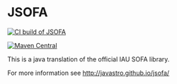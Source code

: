 JSOFA
=====

[![CI build of JSOFA](../../workflows/Java%20CI%20with%20Maven/badge.svg)](../../actions)

[![Maven Central](https://maven-badges.herokuapp.com/maven-central/org.javastro/jsofa/badge.svg)](https://maven-badges.herokuapp.com/maven-central/org.javastro/jsofa/)

This is a java translation of the official IAU SOFA library.

For more information see <http://javastro.github.io/jsofa/>


